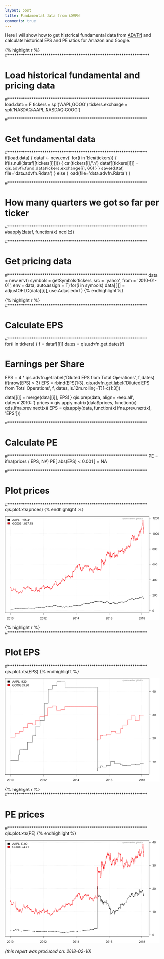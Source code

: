 ```yaml
---
layout: post
title: Fundamental data from ADVFN
comments: true
---
```





Here I will show how to get historical fundamental data from [ADVFN](https://www.advfn.com/) 
and calculate historical EPS and PE ratios for Amazon and Google.





{% highlight r %}
#******************************************************************
# Load historical fundamental and pricing data
#****************************************************************** 
load.data        = F
tickers          = spl('AAPL,GOOG')
tickers.exchange = spl('NASDAQ:AAPL,NASDAQ:GOOG')

#*****************************************************************
# Get fundamental data
#*****************************************************************	
if(load.data) {
  dataf <- new.env()
  for(i in 1:len(tickers)) {
    if(is.null(dataf[[tickers[i]]])) {
      cat(tickers[i],'\n')
      dataf[[tickers[i]]] = qis.advfn.fund.data(tickers.exchange[i], 60)
    }
  }
  save(dataf, file='data.advfn.Rdata')
} else {
  load(file='data.advfn.Rdata')
}

#*****************************************************************
# How many quarters we got so far per ticker
#*****************************************************************
#sapply(dataf, function(x) ncol(x))

#*****************************************************************
# Get pricing data
#*****************************************************************
data    = new.env()
symbols = getSymbols(tickers, src = 'yahoo', from = '2010-01-01', env = data, auto.assign = T)
for(i in symbols) data[[i]] = adjustOHLC(data[[i]], use.Adjusted=T)	
{% endhighlight %}

{% highlight r %}
#*****************************************************************
# Calculate EPS
#*****************************************************************				
for(i in tickers) {
  f     = dataf[[i]]
  dates = qis.advfn.get.dates(f)
  
  # Earnings per Share		
  EPS = 4 * qis.advfn.get.label('Diluted EPS from Total Operations', f, dates)
  if(nrow(EPS) > 3)
    EPS = rbind(EPS[1:3], qis.advfn.get.label('Diluted EPS from Total Operations', f, dates, is.12m.rolling=T)[-c(1:3)])
  
  data[[i]] = merge(data[[i]], EPS)
}
qis.prep(data, align='keep.all', dates='2010::')
prices = qis.apply.matrix(data$prices, function(x) qds.ifna.prev.next(x))
EPS    =  qis.apply(data, function(x) ifna.prev.next(x[, 'EPS']))

#*****************************************************************
# Calculate PE
#*****************************************************************
PE  = ifna(prices / EPS, NA)
PE[ abs(EPS) < 0.001 ] = NA

#*****************************************************************
# Plot prices
#*****************************************************************
qis.plot.xts(prices)
{% endhighlight %}

![plot of chunk plot-3](/public/images/2018-02-09-data-advfn/plot-3-1.png)

{% highlight r %}
#*****************************************************************
# Plot EPS
#*****************************************************************
qis.plot.xts(EPS)
{% endhighlight %}

![plot of chunk plot-3](/public/images/2018-02-09-data-advfn/plot-3-2.png)

{% highlight r %}
#*****************************************************************
# PE prices
#*****************************************************************
qis.plot.xts(PE)
{% endhighlight %}

![plot of chunk plot-3](/public/images/2018-02-09-data-advfn/plot-3-3.png)


*(this report was produced on: 2018-02-10)*
